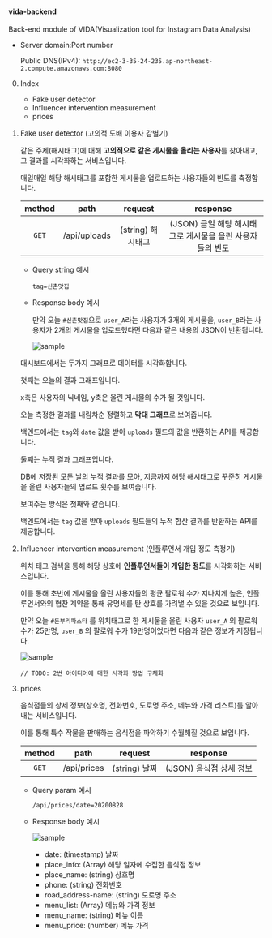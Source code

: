 #### vida-backend

Back-end module of VIDA(Visualization tool for Instagram Data Analysis)



- Server domain:Port number

  Public DNS(IPv4): `http://ec2-3-35-24-235.ap-northeast-2.compute.amazonaws.com:8080`

  

0. Index

   - Fake user detector
   - Influencer intervention measurement
   - prices
   
   


1. Fake user detector (고의적 도배 이용자 감별기)

   같은 주제(해시태그)에 대해 **고의적으로 같은 게시물을 올리는 사용자**를 찾아내고, 그 결과를 시각화하는 서비스입니다.

   매일매일 해당 해시태그를 포함한 게시물을 업로드하는 사용자들의 빈도를 측정합니다.

   | method |     path     |      request      |                         response                          |
   | :----: | :----------: | :---------------: | :-------------------------------------------------------: |
   | `GET`  | /api/uploads | (string) 해시태그 | (JSON) 금일 해당 해시태그로 게시물을 올린 사용자들의 빈도 |

   - Query string 예시
   
     `tag=신촌맛집`

   - Response body 예시

     만약 오늘 `#신촌맛집`으로 `user_A`라는 사용자가 3개의 게시물을, `user_B`라는 사용자가 2개의 게시물을 업로드했다면 다음과 같은 내용의 JSON이 반환됩니다.
   
     ![sample](https://user-images.githubusercontent.com/29545214/88988534-21513c00-d314-11ea-87d8-ecee6c18c2e7.png)

   

   대시보드에서는 두가지 그래프로 데이터를 시각화합니다.

   

   첫째는 오늘의 결과 그래프입니다.

   x축은 사용자의 닉네임, y축은 올린 게시물의 수가 될 것입니다.

   오늘 측정한 결과를 내림차순 정렬하고 **막대 그래프**로 보여줍니다.

   백엔드에서는 `tag`와 `date` 값을 받아 `uploads` 필드의 값을 반환하는 API를 제공합니다.

   

   둘째는 누적 결과 그래프입니다.

   DB에 저장된 모든 날의 누적 결과를 모아, 지금까지 해당 해시태그로 꾸준히 게시물을 올린 사용자들의 업로드 횟수를 보여줍니다.

   보여주는 방식은 첫째와 같습니다.

   백엔드에서는 `tag` 값을 받아 `uploads` 필드들의 누적 합산 결과를 반환하는 API를 제공합니다.

   

2. Influencer intervention measurement (인플루언서 개입 정도 측정기)

   위치 태그 검색을 통해 해당 상호에 **인플루언서들이 개입한 정도**를 시각화하는 서비스입니다.

   이를 통해 초반에 게시물을 올린 사용자들의 평균 팔로워 수가 지나치게 높은, 인플루언서와의 협찬 계약을 통해 유명세를 탄 상호를 가려낼 수 있을 것으로 보입니다.

   만약 오늘 `#돈부리파스타` 를 위치태그로 한 게시물을 올린 사용자 `user_A` 의 팔로워 수가 25만명, `user_B` 의 팔로워 수가 19만명이었다면 다음과 같은 정보가 저장됩니다.

   ![sample](https://user-images.githubusercontent.com/29545214/88458152-ea6bc800-cec6-11ea-800e-a22f0d2d353a.png)

   

   `// TODO: 2번 아이디어에 대한 시각화 방법 구체화`



3. prices

   음식점들의 상세 정보(상호명, 전화번호, 도로명 주소, 메뉴와 가격 리스트)를 알아내는 서비스입니다.

   이를 통해 특수 작물을 판매하는 음식점을 파악하기 수월해질 것으로 보입니다.

   | method |    path     |    request    |        response         |
   | :----: | :---------: | :-----------: | :---------------------: |
   | `GET`  | /api/prices | (string) 날짜 | (JSON) 음식점 상세 정보 |

   - Query param 예시

     `/api/prices/date=20200828`

   - Response body 예시

     ![sample](https://user-images.githubusercontent.com/29545214/91490868-1b884f80-e8ee-11ea-870f-28ad467c5b60.png)

     

     - date: (timestamp) 날짜
     - place_info: (Array) 해당 일자에 수집한 음식점 정보
     - place_name: (string) 상호명
     - phone: (string) 전화번호
     - road_address-name: (string) 도로명 주소
     - menu_list: (Array) 메뉴와 가격 정보
     - menu_name: (string) 메뉴 이름
     - menu_price: (number) 메뉴 가격